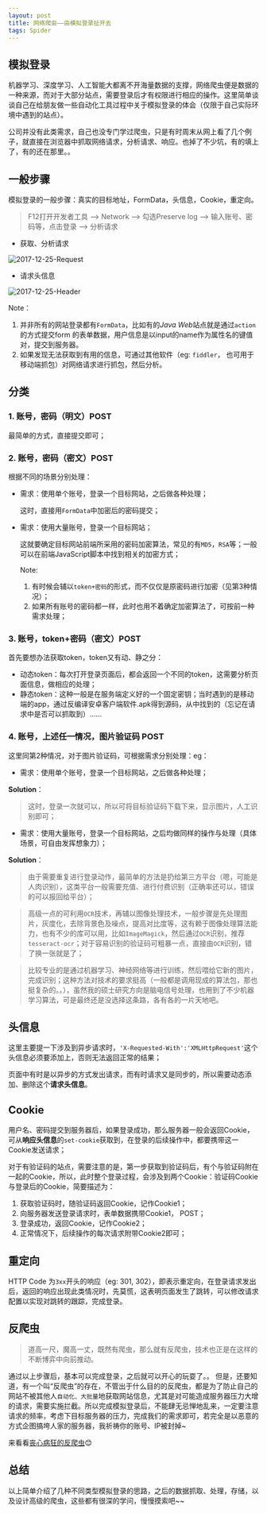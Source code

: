 ```yaml
---
layout: post
title: 网络爬虫——由模拟登录扯开去
tags: Spider
---
```

## 模拟登录
机器学习、深度学习、人工智能大都离不开海量数据的支撑，网络爬虫便是数据的一种来源，而对于大部分站点，需要登录后才有权限进行相应的操作。这里简单谈谈自己在给朋友做一些自动化工具过程中关于模拟登录的体会（仅限于自己实际环境中遇到的站点）。

公司并没有此类需求，自己也没专门学过爬虫，只是有时周末从网上看了几个例子，就直接在浏览器中抓取网络请求，分析请求、响应。也掉了不少坑，有的填上了，有的还在那里。。

## 一般步骤
模拟登录的一般步骤：真实的目标地址，FormData，头信息，Cookie，重定向。

> F12打开开发者工具 ——> Network ——> 勾选Preserve log ——> 输入账号、密码等，点击登录 ——> 分析请求

- 获取、分析请求

![2017-12-25-Request](https://github.com/heartsuit/heartsuit.github.io/raw/master/pictures/2017-12-25-Request.png)

- 请求头信息

![2017-12-25-Header](https://github.com/heartsuit/heartsuit.github.io/raw/master/pictures/2017-12-25-Header.png)

Note：
1. 并非所有的网站登录都有`FormData`，比如有的*Java Web*站点就是通过`action`的方式提交form 的表单数据，用户信息是以input的name作为属性名的键值对，提交到服务器。
2. 如果发现无法获取到有用的信息，可通过其他软件（eg: `fiddler`， 也可用于移动端抓包）对网络请求进行抓包，然后分析。

## 分类

### 1. 账号，密码（明文）POST

最简单的方式，直接提交即可；

### 2. 账号，密码（密文）POST

根据不同的场景分别处理：
- 需求：使用单个账号，登录一个目标网站，之后做各种处理；

  这时，直接用`FormData`中加密后的密码提交；

- 需求：使用大量账号，登录一个目标网站；

  这就要确定目标网站前端所采用的密码加密算法，常见的有`MD5`，`RSA`等；一般可以在前端JavaScript脚本中找到相关的加密方式；

  Note: 
  1. 有时候会辅以`token+密码`的形式，而不仅仅是原密码进行加密（见第3种情况）；
  2. 如果所有账号的密码都一样，此时也用不着确定加密算法了，可按前一种需求处理；

### 3. 账号，token+密码（密文）POST

首先要想办法获取token，token又有动、静之分：

  - 动态token：每次打开登录页面后，都会返回一个不同的token，这需要分析页面信息，做相应的处理；
  - 静态token：这种一般是在服务端定义好的一个固定密钥；当时遇到的是移动端的app，通过反编译安卓客户端软件.apk得到源码，从中找到的（忘记在请求中是否可以抓取到）……


### 4. 账号，上述任一情况，图片验证码 POST
这里同第2种情况，对于图片验证码，可根据需求分别处理：eg：

- 需求：使用单个账号，登录一个目标网站，之后做各种处理；

**Solution**：
> 这时，登录一次就可以，所以可将目标验证码下载下来，显示图片，人工识别即可；

- 需求：使用大量账号，登录一个目标网站，之后均做同样的操作与处理（具体场景，可自由发挥想象力）；

**Solution**：
> 由于需要重复进行登录动作，最简单的方法是扔给第三方平台（嗯，可能是人肉识别），这类平台一般需要充值、进行付费识别（正确率还可以，错误的可以报回给平台）；

> 高级一点的可利用`OCR`技术，再辅以图像处理技术，一般步骤是先处理图片，灰度化，去除背景色及噪点，提高对比度等，这有赖于图像处理算法能力，也有不少的库可以用，比如`ImageMagick`，然后通过`OCR`识别，推荐`tesseract-ocr`；对于容易识别的验证码可粗暴一点，直接由`OCR`识别，错了换一张就是了；

> 比较专业的是通过机器学习、神经网络等进行训练，然后喂给它新的图片，完成识别；这种方法对技术的要求挺高（一般都是调用现成的算法包，那也挺复杂的。。），虽然我的硕士研究方向是脑电信号处理，也用到了不少机器学习算法，可是最终还是没选择这条路，各有各的一片天地吧。


## 头信息
这里主要提一下涉及到异步请求时，`'X-Requested-With':'XMLHttpRequest'`这个头信息必须要添加上，否则无法返回正常的结果；

页面中有时是以异步的方式发出请求，而有时请求又是同步的，所以需要动态添加、删除这个**请求头信息**。

## Cookie
用户名、密码提交到服务器后，如果登录成功，那么服务器一般会返回Cookie，可从**响应头信息**的`set-cookie`获取到，在登录的后续操作中，都要携带这一Cookie发送请求；

对于有验证码的站点，需要注意的是，第一步获取到验证码后，有个与验证码附在一起的Cookie，所以，此时整个登录过程，会涉及到两个Cookie：验证码Cookie与登录后的Cookie，简要描述为：
1. 获取验证码时，随验证码返回Cookie，记作Cookie1；
2. 向服务器发送登录请求时，表单数据携带Cookie1， POST；
3. 登录成功，返回Cookie，记作Cookie2；
4. 正常情况下，后续操作的每次请求附带Cookie2即可；

## 重定向
HTTP Code 为`3xx`开头的响应（eg: 301, 302），即表示重定向，在登录请求发出后，返回的响应出现此类情况时，先莫慌，这表明页面发生了跳转，可以修改请求配置以实现对跳转的跟踪，完成登录。

## 反爬虫

> 道高一尺，魔高一丈，既然有爬虫，那么就有反爬虫，技术也正是在这样的不断博弈中向前推动。

通过以上步骤后，基本可以完成登录，之后就可以开心的玩耍了。。
但是，还要知道，有一个叫“反爬虫”的存在，不管出于什么目的的反爬虫，都是为了防止自己的网站不被其他人`自动化、大批量`地获取网站信息，尤其是对可能造成服务器压力大增的请求，需要实施拦截。所以完成模拟登录后，不能肆无忌惮地乱来，一定要注意请求的频率，考虑下目标服务器的压力，完成我们的需求即可，若完全是以恶意的方式企图搞垮人家的服务器，我祈祷你的账号、IP被封掉~

来看看[丧心病狂的反爬虫](http://baijiahao.baidu.com/s?id=1572788572555517&wfr=spider&for=pc)😊

## 总结

以上简单介绍了几种不同类型模拟登录的思路，之后的数据抓取、处理，存储，以及设计高级的爬虫，这些都有很深的学问，慢慢摸索吧~~